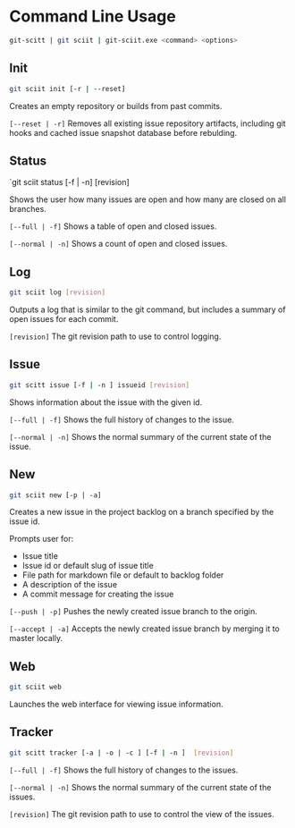 # Command Line Usage

```bash
git-scitt | git sciit | git-sciit.exe <command> <options>
```

## Init

```bash
git sciit init [-r | --reset]
```

Creates an empty repository or builds from past commits.

`[--reset | -r]` Removes all existing issue repository artifacts, including git hooks and cached issue snapshot database before rebulding.

## Status

`git sciit status [-f | -n] [revision]

Shows the user how many issues are open and how many are closed on all branches.

`[--full | -f]` Shows a table of open and closed issues.

`[--normal | -n]` Shows a count of open and closed issues.

## Log

```bash
git sciit log [revision]
```

Outputs a log that is similar to the git command, but includes a summary of open issues for each commit.

`[revision]` The git revision path to use to control logging.

## Issue

```bash
git scitt issue [-f | -n ] issueid [revision]
```

Shows information about the issue with the given id.

`[--full | -f]` Shows the full history of changes to the issue.

`[--normal | -n]` Shows the normal summary of the current state of the issue.

## New

```bash
git sciit new [-p | -a]
```

Creates a new issue in the project backlog on a branch specified by the issue id.

Prompts user for:

 * Issue title
 * Issue id or default slug of issue title
 * File path for markdown file or default to backlog folder
 * A description of the issue
 * A commit message for creating the issue
 
`[--push | -p]` Pushes the newly created issue branch to the origin.

`[--accept | -a]` Accepts the newly created issue branch by merging it to master locally.


## Web

```bash
git sciit web
```

Launches the web interface for viewing issue information.

## Tracker

```bash
git scitt tracker [-a | -o | -c ] [-f | -n ]  [revision]
```

`[--full | -f]` Shows the full history of changes to the issues.

`[--normal | -n]` Shows the normal summary of the current state of the issues.

`[revision]` The git revision path to use to control the view of the issues.

